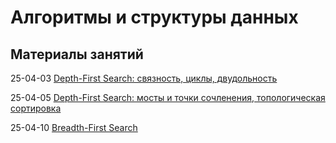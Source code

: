# Алгоритмы и структуры данных

## Материалы занятий

25-04-03 [Depth-First Search: связность, циклы, двудольность](./sem01/README.md)

25-04-05 [Depth-First Search: мосты и точки сочленения, топологическая сортировка
](./sem02/README.md)

25-04-10 [Breadth-First Search](./sem03/README.md)